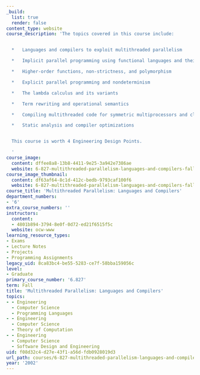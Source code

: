 ```yaml
---
_build:
  list: true
  render: false
content_type: website
course_description: 'The topics covered in this course include:


  *   Languages and compilers to exploit multithreaded parallelism

  *   Implicit parallel programming using functional languages and their extensions

  *   Higher-order functions, non-strictness, and polymorphism

  *   Explicit parallel programming and nondeterminism

  *   The lambda calculus and its variants

  *   Term rewriting and operational semantics

  *   Compiling multithreaded code for symmetric multiprocessors and clusters

  *   Static analysis and compiler optimizations


  This course is worth 4 Engineering Design Points.

  '
course_image:
  content: dffee8a8-13b8-4411-9e25-3a942e7386ae
  website: 6-827-multithreaded-parallelism-languages-and-compilers-fall-2002
course_image_thumbnail:
  content: df63af64-8c1d-412c-bedb-9793caf100f6
  website: 6-827-multithreaded-parallelism-languages-and-compilers-fall-2002
course_title: 'Multithreaded Parallelism: Languages and Compilers'
department_numbers:
- '6'
extra_course_numbers: ''
instructors:
  content:
  - 4801b894-3794-8e0f-0d72-ed21f6515f5c
  website: ocw-www
learning_resource_types:
- Exams
- Lecture Notes
- Projects
- Programming Assignments
legacy_uid: 8ca83bc4-be55-5283-ce7f-58bba159056c
level:
- Graduate
primary_course_number: '6.827'
term: Fall
title: 'Multithreaded Parallelism: Languages and Compilers'
topics:
- - Engineering
  - Computer Science
  - Programming Languages
- - Engineering
  - Computer Science
  - Theory of Computation
- - Engineering
  - Computer Science
  - Software Design and Engineering
uid: f08d32c4-d27e-43f1-a56d-fdb0928019d3
url_path: courses/6-827-multithreaded-parallelism-languages-and-compilers-fall-2002
year: '2002'
---
```

